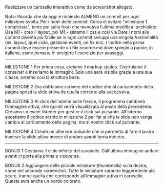 Realizzare un carosello interattivo come da screenshot allegato.

Nota: Ricorda che da oggi è richiesto ALMENO un commit per ogni milestone svolta. Per i nomi delle commit:
Cerca di evitare "milestone 1 completata", tanto poi salta fuori che mancava l'ultima modifica :occhiolino:
Usa M1 - creo il layout, poi M1 - sistemo il css e così via
Dare i nomi alle commit diventa più facile se in ogni commit sviluppi una singola funzionalità (es. layout, quel ciclo, gestione eventi, un fix ecc..)
Inoltre nella prima commit deve essere presente un file readme.md dove spieghi a parole, in italiano, come pensate di svolgere l'esercizio per passaggi.

-----------------------------------------------------------

MILESTONE 1
Per prima cosa, creiamo il markup statico. Costruiamo il container e inseriamo le immagini.
Solo una sarà visibile grazie a una sua classe, avremo così la struttura base.

MILESTONE 2
Ora dobbiamo scrivere del codice che al caricamento della pagina sposti la slide attiva da quella corrente alla successiva.

MILESTONE 3
Al click dell'utente sulle frecce, il programma cambierà l’immagine attiva, che quindi verrà visualizzata al posto della precedente. 
Creiamo un event listener per gestire il click sul pulsante.
All'interno spostiamo il codice scritto in milestone 2 per far si che la slide non venga cambia al caricamento della pagina, ma al nostro click sul pulsante.

MILESTONE 4
Create un ulteriore pulsante che vi permetta di fare il lavoro inverso: la slide attiva invece di andare avanti torna indietro.

-----------------------------------------------------------

BONUS 1
Gestiamo il ciclo infinito del carosello. Dall'ultima immagine andare avanti ci porta alla prima e viceversa.

BONUS 2
Aggiungere delle piccole miniature (thumbnails) sulla destra, come nel secondo screenshot. Tutte le miniature saranno leggermente più scure, tranne quella che corrisponde all'immagine attiva in carosello. Questa avrà anche un bordo colorato.